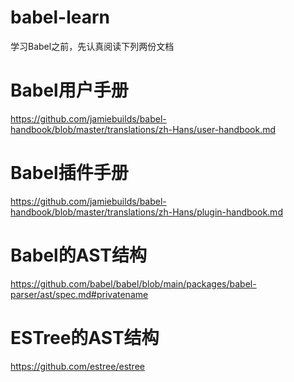 # babel-learn

学习Babel之前，先认真阅读下列两份文档

# Babel用户手册

https://github.com/jamiebuilds/babel-handbook/blob/master/translations/zh-Hans/user-handbook.md

# Babel插件手册

https://github.com/jamiebuilds/babel-handbook/blob/master/translations/zh-Hans/plugin-handbook.md

# Babel的AST结构

https://github.com/babel/babel/blob/main/packages/babel-parser/ast/spec.md#privatename

# ESTree的AST结构

https://github.com/estree/estree
